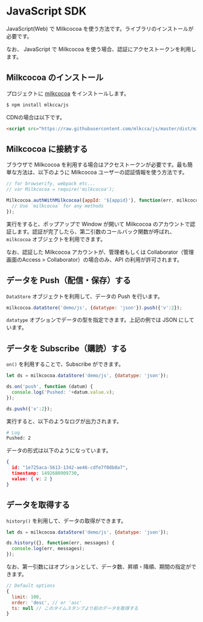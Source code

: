 # JavaScript SDK

JavaScript(Web) で Milkcocoa を使う方法です。ライブラリのインストールが必要です。

なお、 JavaScript で Milkcocoa を使う場合、認証にアクセストークンを利用します。

## Milkcocoa のインストール

プロジェクトに [milkcocoa](https://github.com/mlkcca/js) をインストールします。

```bash
$ npm install mlkcca/js
```

CDNの場合は以下です。

```html
<script src="https://raw.githubusercontent.com/mlkcca/js/master/dist/milkcocoa.1.0.0.min.js"></script>
```

## Milkcocoa に接続する

ブラウザで Milkcocoa を利用する場合はアクセストークンが必要です。最も簡単な方法は、以下のように Milkcocoa ユーザーの認証情報を使う方法です。

```js
// for browserify, webpack etc...
// var Milkcocoa = require('milkcocoa');

Milkcocoa.authWithMilkcocoa({appId: '${appid}'}, function(err, milkcocoa) {
  // Use `milkcocoa` for any methods
});
```

実行をすると、ポップアップで Window が開いて Milkcocoa のアカウントで認証します。認証が完了したら、第二引数のコールバック関数が呼ばれ、 `milkcocoa` オブジェクトを利用できます。

なお、認証した Milkcocoa アカウントが、管理者もしくは Collaborator（管理画面のAccess > Collaborator）の場合のみ、API の利用が許可されます。

## データを Push（配信・保存）する

`DataStore` オブジェクトを利用して、データの Push を行います。

```js
milkcocoa.dataStore('demo/js', {datatype: 'json'}).push({'v':2});
```

`datatype` オプションでデータの型を指定できます。上記の例では JSON にしています。

## データを Subscribe（購読）する

`on()` を利用することで、Subscribe ができます。

```js
let ds = milkcocoa.dataStore('demo/js', {datatype: 'json'});

ds.on('push', function (datum) {
  console.log('Pushed: '+datum.value.v);
});

ds.push({'v':2});
```

実行すると、以下のようなログが出力されます。

```bash
# Log
Pushed: 2
```

データの形式は以下のようになっています。

```json
{
  id: "1e725aca-5613-1342-ae46-cdfe7f0db0a7",
  timestamp: 1492680909730,
  value: { v: 2 }
}
```

## データを取得する

`history()` を利用して、データの取得ができます。

```js
let ds = milkcocoa.dataStore('demo/js', {datatype: 'json'});

ds.history({}, function(err, messages) {
  console.log(err, messages);
});
```

なお、第一引数にはオプションとして、データ数、昇順・降順、期間の指定ができます。

```js
// Default options
{
  limit: 100,
  order: 'desc', // or 'asc'
  ts: null // このタイムスタンプより前のデータを取得する
}
```
